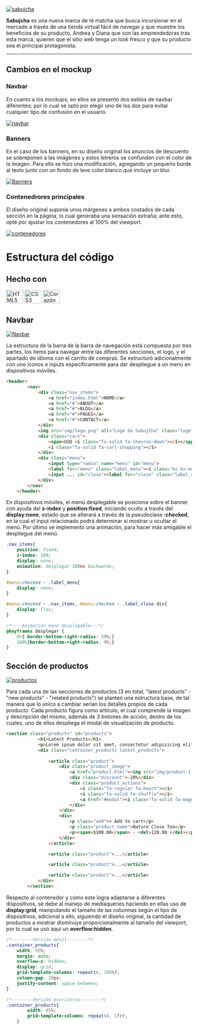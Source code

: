 [![sabujcha](https://i.postimg.cc/T1JqVrZr/sabujcha.png "sabujcha")](http://https://i.postimg.cc/T1JqVrZr/sabujcha.png "sabujcha")

**Sabujcha** es una nueva marca de té matcha que busca incursionar en el mercado a través de una tienda virtual fácil de navegar y que muestre los beneficios de su producto, Andrea y Diana que son las emprendedoras tras esta marca, quieren que el sitio web tenga un look fresco y que su producto sea el principal protagonista.

------------

## Cambios en el mockup
### Navbar
En cuanto a los mockups, en ellos se presentó dos estilos de navbar diferentes; por lo cual se optó por elegir uno de los dos para evitar cualquier tipo de confusión en el usuario.

[![navbar](https://i.postimg.cc/FR5pynkd/navbar.png "navbar")](http://https://i.postimg.cc/FR5pynkd/navbar.png "navbar")


### Banners
En el caso de los banners, en su diseño original los anuncios de descuento se sobreponen a las imágenes y estos letreros se confunden con el color de la imagen. Para ello se hizo una modificación, agregando un pequeño borde al texto junto con un fondo de leve color blanco que incluye un blur.

[![Banners](https://i.postimg.cc/k4QcfFWj/banners.png "Banners")](http://https://i.postimg.cc/k4QcfFWj/banners.png "Banners")


### Contenedrores principales
El diseño original suponía unos márgenes a ambos costados de cada sección en la página, lo cual generaba una sensación extraña; ante esto, opté por ajustar los contenedores al 100% del viewport.

[![contenedores](https://i.postimg.cc/FKJGJQzX/homepage.png "contenedores")](http://https://i.postimg.cc/FKJGJQzX/homepage.png "contenedores")

# Estructura del código

## Hecho con

<div>
<a href="https://developer.mozilla.org/en-US/docs/Glossary/HTML5" target="_blank" rel="noreferrer"><img src="https://raw.githubusercontent.com/danielcranney/readme-generator/main/public/icons/skills/html5-colored.svg" width="46" height="36" alt="HTML5" /></a>
<a href="https://www.w3.org/TR/CSS/#css" target="_blank" rel="noreferrer"><img src="https://raw.githubusercontent.com/danielcranney/readme-generator/main/public/icons/skills/css3-colored.svg" width="46" height="36" alt="CSS3" /></a>
<img src="https://images-wixmp-ed30a86b8c4ca887773594c2.wixmp.com/f/d843eb4d-482e-4f76-b676-25b073d1d522/d5lujy4-2908b934-c794-436e-92fe-1bd5f8df39f5.png/v1/fill/w_526,h_461,strp/corazon_rojo_png_by_catatini_d5lujy4-fullview.png?token=eyJ0eXAiOiJKV1QiLCJhbGciOiJIUzI1NiJ9.eyJzdWIiOiJ1cm46YXBwOjdlMGQxODg5ODIyNjQzNzNhNWYwZDQxNWVhMGQyNmUwIiwiaXNzIjoidXJuOmFwcDo3ZTBkMTg4OTgyMjY0MzczYTVmMGQ0MTVlYTBkMjZlMCIsIm9iaiI6W1t7ImhlaWdodCI6Ijw9NDYxIiwicGF0aCI6IlwvZlwvZDg0M2ViNGQtNDgyZS00Zjc2LWI2NzYtMjViMDczZDFkNTIyXC9kNWx1ank0LTI5MDhiOTM0LWM3OTQtNDM2ZS05MmZlLTFiZDVmOGRmMzlmNS5wbmciLCJ3aWR0aCI6Ijw9NTI2In1dXSwiYXVkIjpbInVybjpzZXJ2aWNlOmltYWdlLm9wZXJhdGlvbnMiXX0.pNq_uQyIyT_9OM3KQsAPrUplcX6Oz6Br0Hz8MZudEUE" width="46" height="36" alt="Corazón"/>
</div>

## Navbar

[![Navbar](https://i.postimg.cc/wxmZTtFj/Group-117.png "Navbar")](http://https://i.postimg.cc/wxmZTtFj/Group-117.png "Navbar")

La estructura de la barra de la barra de navegación está compuesta por tres partes, los ítems para navegar entre las diferentes secciones, el logo, y el apartado de idioma con el carrito de compras. Se estructuró adicionalmente con uno íconos e inputs especifícamente para dar despliegue a un menú en dispositivos móviles.

```html
<header>
        <nav>
            <div class="nav_items">
                <a href="index.html">HOME</a>
                <a href="#">ABOUT</a>
                <a href="#">BLOG</a>
                <a href="#">PAGES</a>
                <a href="#">CONTACT</a>
            </div>
            <img src="img/logo.png" alt="Logo de SabujCha" class="logo">
            <div class="cart">
                <span>USD <i class="fa-solid fa-chevron-down"></i></sppan>
                <i class="fa-solid fa-cart-shopping"></i>
            </div>
            <div class="menu">
                <input type="radio" name="menu" id="menu">
                <label for="menu" class="label_menu"><i class='bx bx-menu'></i></label>
                <input ... id="close"><label for="close" class="label_close">...</label>
            </div>
        </nav>
    </header>
```

En dispositivos móviles, el menú desplegable se posiciona sobre el banner con ayuda del **z-index** y **position:fixed**, iniciando oculto a través del **display:none**, estado que se alterará a través de la pseudoclase **:checked**, en la cual el input relacionado podrá determinar si mostrar u ocultar el menú. Por último se implementó una animación, para hacer más amigable el despliegue del menú.

```css
.nav_items{
    position: fixed;
    z-index: 100;
    display: none;
    animation: desplegar 300ms backwards;
}

#menu:checked ~ .label_menu{
    display: none;
}

#menu:checked ~ .nav_items, #menu:checked ~ .label_close div{
    display: flex;
}

/*----Animación menú desplegable---*/
@keyframes desplegar {
    0%{ border-bottom-right-radius: 50%;}
    100%{border-bottom-right-radius: 0%;}
}
```

## Sección de productos

[![productos](https://i.postimg.cc/kMz10nmP/image-224.png "productos")](http://https://i.postimg.cc/kMz10nmP/image-224.png "productos")

Para cada una de las secciones de productos (3 en total, "latest products" - "new products" - "related products") se planteó una estructura base, de tal manera que lo único a cambiar serían los detalles propios de cada producto. Cada producto figura como artículo, el cual comprende la imagen y descripción del mismo, además de 3 botones de acción, dentro de los cuales, uno de ellos despliega el modal de visualización de producto.

```html
<section class="products" id="products">
            <h1>Latest Products</h1>
            <p>Lorem ipsum dolor sit amet, consectetur adipisicing elit sed do eiusmod tempor incidunt</p>
            <div class="container_products latest_products">
            
                <article class="product">
                    <div class="product_image">
                        <a href="product.html"><img src="img/product-1.jpg" alt="Imagen de Nature Close Tea"></a>
                        <div class="discount">-20%</div>
                        <div class="product_actions">
                            <i class="fa-regular fa-heart"></i>
                            <i class="fa-solid fa-shuffle"></i>
                            <a href="#modal"><i class="fa-solid fa-magnifying-glass"></i></a>
                        </div>
                    </div>            
                    <div>
                        <p class="add">+ Add to cart</p>
                        <p class="product_name">Nature Close Tea</p>
                        <p><span>$100.00</span> - <del>120.00 </del></p>
                    </div>
                </article>

                <article class="product">...</article>

                <article class="product">...</article>

                <article class="product">...</article>
            </div>
        </section>
```

Respecto al contenedor y cómo este logra adaptarse a diferentes dispositivos, se debe al manejo de mediaqueries haciendo en ellas uso de **display:grid**, manipulando el tamaño de las columnas según el tipo de dispositivos; adicional a ello, siguiendo el diseño original, la cantidad de productos a mostrar disminuye proporcionalmente al tamaño del viewport, por lo cual se usó aquí un **overflow:hidden**.

```css
/*--------Versión móvil--------*/
.container_products{
    width: 95%;
    margin: auto;
    overflow-x: hidden;
    display: grid;
    grid-template-columns: repeat(4, 100%);
    column-gap: 20px;
    justify-content: space-between;
}

/*--------Versión escritorio--------*/
.container_products{
        width: 85%;
        grid-template-columns: repeat(4, 1fr);
    }
```
